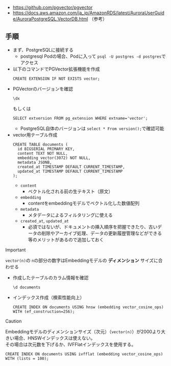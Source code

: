 - https://github.com/pgvector/pgvector
- https://docs.aws.amazon.com/ja_jp/AmazonRDS/latest/AuroraUserGuide/AuroraPostgreSQL.VectorDB.html （参考）

## 手順
- まず、PostgreSQLに接続する
  - postgresql Podの場合、Podに入って `psql -U postgres -d postgres`でアクセス
- 以下のコマンドでPGVector拡張機能を作成  
  ```shell
  CREATE EXTENSION IF NOT EXISTS vector;
  ```
- PGVectorのバージョンを確認  
  ```shell
  \dx
  ```
  もしくは  
  ```shell
  SELECT extversion FROM pg_extension WHERE extname='vector';
  ```
  - PostgreSQL自体のバージョンは `select * From version();`で確認可能
- vector用テーブル作成  
  ```shell
  CREATE TABLE documents (
    id BIGSERIAL PRIMARY KEY,
    content TEXT NOT NULL,
    embedding vector(3072) NOT NULL,
    metadata JSONB,
    created_at TIMESTAMP DEFAULT CURRENT_TIMESTAMP,
    updated_at TIMESTAMP DEFAULT CURRENT_TIMESTAMP
  );
  ```
  - `content`
    - ベクトル化される前の生テキスト（原文）
  - `embedding`
    - contentをembeddingモデルでベクトル化した数値配列
  - `metadata`
    - メタデータによるフィルタリングに使える
  - `created_at`, `updated_at`
    - 必須ではないが、ドキュメントの挿入順序を把握できたり、古いデータの削除やアーカイブ処理、データの更新履歴管理などができる等のメリットがあるので追加しておく

> [!IMPORTANT]  
> `vector(n)`の `n`の部分の数字はEmbeddingモデルの **ディメンション** サイズに合わせる

- 作成したテーブルのカラム情報を確認  
  ```shell
  \d documents
  ```

- インデックス作成（検索性能向上）  
  ```shell
  CREATE INDEX ON documents USING hnsw (embedding vector_cosine_ops) WITH (ef_construction=256);
  ```

> [!CAUTION]  
> Embeddingモデルのディメンションサイズ（次元）（`vector(n)`）が2000より大きい場合、HNSWインデックスは使えない。  
> その場合は次元数を下げるか、IVFFlatインデックスを使用する。  
> ```shell
> CREATE INDEX ON documents USING ivfflat (embedding vector_cosine_ops) WITH (lists = 100);
> ```